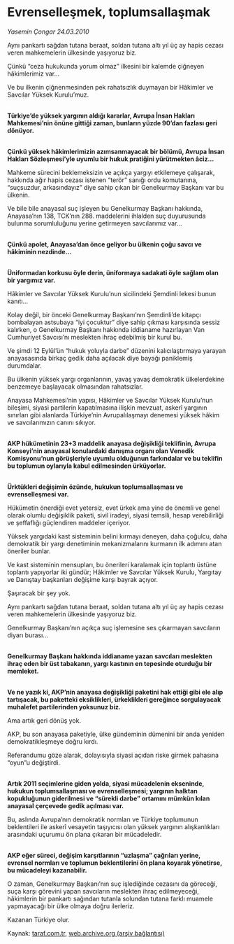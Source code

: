 # Evrenselleşmek, toplumsallaşmak

*Yasemin Çongar 24.03.2010*

<div class="yazi"><p>Aynı pankartı sağdan tutana beraat, soldan tutana altı yıl üç ay hapis cezası veren mahkemelerin ülkesinde yaşıyoruz biz.</p>
<p>Çünkü “ceza hukukunda yorum olmaz” ilkesini bir kalemde çiğneyen hâkimlerimiz var...</p>
<p>Ve bu ilkenin çiğnenmesinden pek rahatsızlık duymayan bir Hâkimler ve Savcılar Yüksek Kurulu’muz.</p>
<p><b><br/>Türkiye’de yüksek yargının aldığı kararlar, Avrupa İnsan Hakları Mahkemesi’nin önüne gittiği zaman, bunların yüzde 90’dan fazlası geri dönüyor. </b></p>
<p><b><br/>Çünkü yüksek hâkimlerimizin azımsanmayacak bir bölümü, Avrupa İnsan Hakları Sözleşmesi’yle uyumlu bir hukuk pratiğini yürütmekten âciz...</b></p>
<p>Mahkeme sürecini beklemeksizin ve açıkça yargıyı etkilemeye çalışarak, hakkında ağır hapis cezası istenen “terör” sanığı ordu komutanına, “suçsuzdur, arkasındayız” diye sahip çıkan bir Genelkurmay Başkanı var bu ülkenin.</p>
<p>Ve bile bile anayasal suç işleyen bu Genelkurmay Başkanı hakkında, Anayasa’nın 138, TCK’nın 288. maddelerini ihlalden suç duyurusunda bulunma sorumluluğunu yerine getirmeyen savcılarımız var...</p>
<p><b><br/>Çünkü apolet, Anayasa’dan önce geliyor bu ülkenin çoğu savcı ve hâkiminin nezdinde... </b></p>
<p><b><br/>Üniformadan korkusu öyle derin, üniformaya sadakati öyle sağlam olan bir yargımız var.</b></p>
<p>Hâkimler ve Savcılar Yüksek Kurulu’nun sicilindeki Şemdinli lekesi bunun kanıtı...</p>
<p>Kolay değil, bir önceki Genelkurmay Başkanı’nın Şemdinli’de kitapçı bombalayan astsubaya “iyi çocuktur” diye sahip çıkması karşısında sessiz kalırken, o Genelkurmay Başkanı hakkında iddianame hazırlayan Van Cumhuriyet Savcısı’nı meslekten ihraç edebilmiş bir kurul bu.</p>
<p>Ve şimdi 12 Eylül’ün “hukuk yoluyla darbe” düzenini kalıcılaştırmaya yarayan anayasasında birkaç gedik daha açılacak diye bayağı paniklemiş durumdalar.</p>
<p>Bu ülkenin yüksek yargı organlarının, yavaş yavaş demokratik ülkelerdekine benzemeye başlayacak olmasından rahatsızlar.</p>
<p>Anayasa Mahkemesi’nin yapısı, Hâkimler ve Savcılar Yüksek Kurulu’nun bileşimi, siyasi partilerin kapatılmasına ilişkin mevzuat, askerî yargının sınırları gibi alanlarda Türkiye’nin Avrupalılaşmayı denemesi yüksek hâkim ve savcılarımızın canını sıkıyor.</p>
<p><b><br/>AKP hükümetinin 23+3 maddelik anayasa değişikliği teklifinin, Avrupa Konseyi’nin anayasal konulardaki danışma organı olan Venedik Komisyonu’nun görüşleriyle uyumlu olduğunun farkındalar ve bu teklifin bu toplumun oylarıyla kabul edilmesinden ürküyorlar.</b></p>
<p><b><br/>Ürktükleri değişimin özünde, hukukun toplumsallaşması ve evrenselleşmesi var.</b></p>
<p>Hükümetin önerdiği evet yetersiz, evet ürkek ama yine de önemli ve genel olarak olumlu değişiklik paketi, sivil iradeyi, siyasi temsili, hesap verebilirliği ve şeffaflığı güçlendiren maddeler içeriyor.</p>
<p>Yüksek yargıdaki kast sisteminin belini kırmayı deneyen, daha çoğulcu, daha demokratik bir yargı denetiminin mekanizmalarını kurmanın ilk adımını atan öneriler bunlar.</p>
<p>Ve kast sisteminin mensupları, bu önerileri karalamak için toplantı üstüne toplantı yapıyorlar iki gündür; Hâkimler ve Savcılar Yüksek Kurulu, Yargıtay ve Danıştay başkanları değişime karşı bayrak açıyor.</p>
<p>Şaşıracak bir şey yok.</p>
<p>Aynı pankartı sağdan tutana beraat, soldan tutana altı yıl üç ay hapis cezası veren mahkemelerin ülkesinde yaşıyoruz biz.</p>
<p>Genelkurmay Başkanı’nın açıkça suç işlemesine ses çıkarmayan savcıların diyarı burası...</p>
<p><b><br/>Genelkurmay Başkanı hakkında iddianame yazan savcıları meslekten ihraç eden bir üst tabakanın, yargı kastının en tepesinde oturduğu bir memleket.</b></p>
<p><b><br/>Ve ne yazık ki, AKP’nin anayasa değişikliği paketini hak ettiği gibi ele alıp tartışacak, bu paketteki eksiklikleri, ürkeklikleri gereğince sorgulayacak muhalefet partilerinden yoksunuz biz.</b></p>
<p>Ama artık geri dönüş yok.</p>
<p>AKP, bu son anayasa paketiyle, ülke gündeminin dümenini bir anda yeniden demokratikleşmeye doğru kırdı.</p>
<p>Referandumu göze alarak, dolayısıyla siyasi açıdan riske girmek pahasına “oyun”u değiştirdi.</p>
<p><b><br/>Artık 2011 seçimlerine giden yolda, siyasi mücadelenin ekseninde, hukukun toplumsallaşması ve evrenselleşmesi; yargının halktan kopukluğunun giderilmesi ve “sürekli darbe” ortamını mümkün kılan anayasal çerçevede gedik açılması var.</b></p>
<p>Bu, aslında Avrupa’nın demokratik normları ve Türkiye toplumunun beklentileri ile askerî vesayetin taşıyıcısı olan yüksek yargının alışkanlıkları arasındaki uçurumu ön plana çıkaran bir mücadeledir.</p>
<p><b><br/>AKP eğer süreci, değişim karşıtlarının “uzlaşma” çağrıları yerine, evrensel normları ve toplumun beklentilerini ön plana koyarak yönetirse, bu mücadeleyi kazanabilir.</b></p>
<p>O zaman, Genelkurmay Başkanı’nın suç işlediğinde cezasını da göreceği, suça karşı görevini yapan savcıların meslekten ihraç edilmeyeceği, hâkimlerin bir pankartı sağından tutanla solundan tutana farklı muamele yapmayacağı bir ülke olmaya doğru ilerleriz.</p>
<p>Kazanan Türkiye olur.</p></div>

Kaynak: [taraf.com.tr](http://www.taraf.com.tr:80/makale/10588.htm), [web.archive.org (arşiv bağlantısı)](http://web.archive.org/web/20100327073359/http://www.taraf.com.tr:80/makale/10588.htm)
